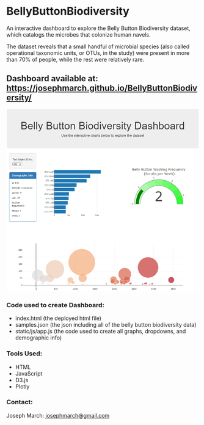 # BellyButtonBiodiversity
An interactive dashboard to explore the Belly Button Biodiversity dataset, which catalogs the microbes that colonize human navels.

The dataset reveals that a small handful of microbial species (also called operational taxonomic units, or OTUs, in the study) were present in more than 70% of people, while the rest were relatively rare.

## Dashboard available at: https://josephmarch.github.io/BellyButtonBiodiversity/
![webpagesample](/images/Bellybutton_Biodiversity_Dashboard.png)

### Code used to create Dashboard:
- index.html (the deployed html file)
- samples.json (the json including all of the belly button biodiversity data)
- static/js/app.js (the code used to create all graphs, dropdowns, and demographic info)

### Tools Used:
- HTML
- JavaScript
- D3.js
- Plotly

### Contact:
Joseph March: josephmarch@gmail.com

